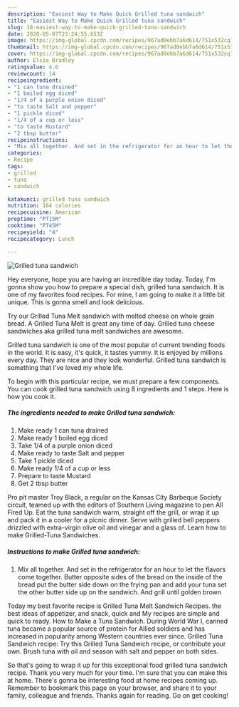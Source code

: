 ```yaml
---
description: "Easiest Way to Make Quick Grilled tuna sandwich"
title: "Easiest Way to Make Quick Grilled tuna sandwich"
slug: 18-easiest-way-to-make-quick-grilled-tuna-sandwich
date: 2020-05-07T23:24:55.653Z
image: https://img-global.cpcdn.com/recipes/967ad0ebb7a6d614/751x532cq70/grilled-tuna-sandwich-recipe-main-photo.jpg
thumbnail: https://img-global.cpcdn.com/recipes/967ad0ebb7a6d614/751x532cq70/grilled-tuna-sandwich-recipe-main-photo.jpg
cover: https://img-global.cpcdn.com/recipes/967ad0ebb7a6d614/751x532cq70/grilled-tuna-sandwich-recipe-main-photo.jpg
author: Elsie Bradley
ratingvalue: 4.6
reviewcount: 14
recipeingredient:
- "1 can tuna drained"
- "1 boiled egg diced"
- "1/4 of a purple onion diced"
- "to taste Salt and pepper"
- "1 pickle diced"
- "1/4 of a cup or less"
- "to taste Mustard"
- "2 tbsp butter"
recipeinstructions:
- "Mix all together. And set in the refrigerator for an hour to let the flavors come together. Butter opposite sides of the bread on the inside of the bread put the butter side down on the frying pan and add your tuna set the other butter side up on the sandwich. And grill until golden brown"
categories:
- Recipe
tags:
- grilled
- tuna
- sandwich

katakunci: grilled tuna sandwich 
nutrition: 164 calories
recipecuisine: American
preptime: "PT15M"
cooktime: "PT45M"
recipeyield: "4"
recipecategory: Lunch

---
```



![Grilled tuna sandwich](https://img-global.cpcdn.com/recipes/967ad0ebb7a6d614/751x532cq70/grilled-tuna-sandwich-recipe-main-photo.jpg)

Hey everyone, hope you are having an incredible day today. Today, I'm gonna show you how to prepare a special dish, grilled tuna sandwich. It is one of my favorites food recipes. For mine, I am going to make it a little bit unique. This is gonna smell and look delicious.

Try our Grilled Tuna Melt sandwich with melted cheese on whole grain bread. A Grilled Tuna Melt is great any time of day. Grilled tuna cheese sandwiches aka grilled tuna melt sandwiches are awesome.

Grilled tuna sandwich is one of the most popular of current trending foods in the world. It is easy, it's quick, it tastes yummy. It is enjoyed by millions every day. They are nice and they look wonderful. Grilled tuna sandwich is something that I've loved my whole life.


To begin with this particular recipe, we must prepare a few components. You can cook grilled tuna sandwich using 8 ingredients and 1 steps. Here is how you cook it.

<!--inarticleads1-->

##### The ingredients needed to make Grilled tuna sandwich:

1. Make ready 1 can tuna drained
1. Make ready 1 boiled egg diced
1. Take 1/4 of a purple onion diced
1. Make ready to taste Salt and pepper
1. Take 1 pickle diced
1. Make ready 1/4 of a cup or less
1. Prepare to taste Mustard
1. Get 2 tbsp butter


Pro pit master Troy Black, a regular on the Kansas City Barbeque Society circuit, teamed up with the editors of Southern Living magazine to pen All Fired Up. Eat the tuna sandwich warm, straight off the grill, or wrap it up and pack it in a cooler for a picnic dinner. Serve with grilled bell peppers drizzled with extra-virgin olive oil and vinegar and a glass of. Learn how to make Grilled-Tuna Sandwiches. 

<!--inarticleads2-->

##### Instructions to make Grilled tuna sandwich:

1. Mix all together. And set in the refrigerator for an hour to let the flavors come together. Butter opposite sides of the bread on the inside of the bread put the butter side down on the frying pan and add your tuna set the other butter side up on the sandwich. And grill until golden brown


Today my best favorite recipe is Grilled Tuna Melt Sandwich Recipes. the best ideas of appetizer, and snack, quick and My recipes are simple and quick to ready. How to Make a Tuna Sandwich. During World War I, canned tuna became a popular source of protein for Allied soldiers and has increased in popularity among Western countries ever since. Grilled Tuna Sandwich recipe: Try this Grilled Tuna Sandwich recipe, or contribute your own. Brush tuna with oil and season with salt and pepper on both sides. 

So that's going to wrap it up for this exceptional food grilled tuna sandwich recipe. Thank you very much for your time. I'm sure that you can make this at home. There's gonna be interesting food at home recipes coming up. Remember to bookmark this page on your browser, and share it to your family, colleague and friends. Thanks again for reading. Go on get cooking!
